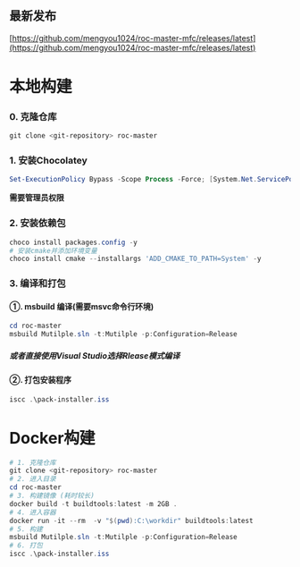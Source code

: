 ## 最新发布

[https://github.com/mengyou1024/roc-master-mfc/releases/latest](https://github.com/mengyou1024/roc-master-mfc/releases/latest)

# 本地构建

### 0. 克隆仓库

``` powershell
git clone <git-repository> roc-master
```

### 1. 安装Chocolatey

```powershell
Set-ExecutionPolicy Bypass -Scope Process -Force; [System.Net.ServicePointManager]::SecurityProtocol = [System.Net.ServicePointManager]::SecurityProtocol -bor 3072; iex ((New-Object System.Net.WebClient).DownloadString('https://community.chocolatey.org/install.ps1'))
```

**需要管理员权限**

### 2. 安装依赖包

``` powershell
choco install packages.config -y
# 安装cmake并添加环境变量
choco install cmake --installargs 'ADD_CMAKE_TO_PATH=System' -y
```

### 3. 编译和打包

#### ①. msbuild 编译(需要msvc命令行环境)

``` powershell
cd roc-master
msbuild Mutilple.sln -t:Mutilple -p:Configuration=Release
```

##### 或者直接使用Visual Studio选择Rlease模式编译

#### ②. 打包安装程序

``` powershell
iscc .\pack-installer.iss
```

# Docker构建

```powershell
# 1. 克隆仓库
git clone <git-repository> roc-master
# 2. 进入目录
cd roc-master
# 3. 构建镜像 (耗时较长)
docker build -t buildtools:latest -m 2GB .
# 4. 进入容器
docker run -it --rm  -v "$(pwd):C:\workdir" buildtools:latest 
# 5. 构建
msbuild Mutilple.sln -t:Mutilple -p:Configuration=Release
# 6. 打包
iscc .\pack-installer.iss
```

